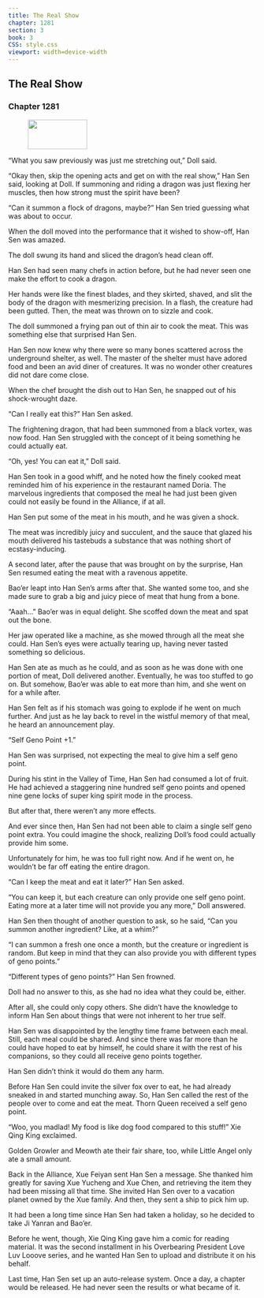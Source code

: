 ```yaml
---
title: The Real Show
chapter: 1281
section: 3
book: 3
CSS: style.css
viewport: width=device-width
---
```


## The Real Show

### Chapter 1281

<figure>
	<img src="../Images/gem.gif" alt="" id="gem" width="120" height="60" />
</figure>

“What you saw previously was just me stretching out,” Doll said.

“Okay then, skip the opening acts and get on with the real show,” Han Sen said, looking at Doll. If summoning and riding a dragon was just flexing her muscles, then how strong must the spirit have been?

“Can it summon a flock of dragons, maybe?” Han Sen tried guessing what was about to occur.

When the doll moved into the performance that it wished to show-off, Han Sen was amazed.

The doll swung its hand and sliced the dragon’s head clean off.

Han Sen had seen many chefs in action before, but he had never seen one make the effort to cook a dragon.

Her hands were like the finest blades, and they skirted, shaved, and slit the body of the dragon with mesmerizing precision. In a flash, the creature had been gutted. Then, the meat was thrown on to sizzle and cook.

The doll summoned a frying pan out of thin air to cook the meat. This was something else that surprised Han Sen.

Han Sen now knew why there were so many bones scattered across the underground shelter, as well. The master of the shelter must have adored food and been an avid diner of creatures. It was no wonder other creatures did not dare come close.

When the chef brought the dish out to Han Sen, he snapped out of his shock-wrought daze.

“Can I really eat this?” Han Sen asked.

The frightening dragon, that had been summoned from a black vortex, was now food. Han Sen struggled with the concept of it being something he could actually eat.

“Oh, yes! You can eat it,” Doll said.

Han Sen took in a good whiff, and he noted how the finely cooked meat reminded him of his experience in the restaurant named Doria. The marvelous ingredients that composed the meal he had just been given could not easily be found in the Alliance, if at all.

Han Sen put some of the meat in his mouth, and he was given a shock.

The meat was incredibly juicy and succulent, and the sauce that glazed his mouth delivered his tastebuds a substance that was nothing short of ecstasy-inducing.

A second later, after the pause that was brought on by the surprise, Han Sen resumed eating the meat with a ravenous appetite.

Bao’er leapt into Han Sen’s arms after that. She wanted some too, and she made sure to grab a big and juicy piece of meat that hung from a bone.

“Aaah…” Bao’er was in equal delight. She scoffed down the meat and spat out the bone.

Her jaw operated like a machine, as she mowed through all the meat she could. Han Sen’s eyes were actually tearing up, having never tasted something so delicious.

Han Sen ate as much as he could, and as soon as he was done with one portion of meat, Doll delivered another. Eventually, he was too stuffed to go on. But somehow, Bao’er was able to eat more than him, and she went on for a while after.

Han Sen felt as if his stomach was going to explode if he went on much further. And just as he lay back to revel in the wistful memory of that meal, he heard an announcement play.

“Self Geno Point +1.”

Han Sen was surprised, not expecting the meal to give him a self geno point.

During his stint in the Valley of Time, Han Sen had consumed a lot of fruit. He had achieved a staggering nine hundred self geno points and opened nine gene locks of super king spirit mode in the process.

But after that, there weren’t any more effects.

And ever since then, Han Sen had not been able to claim a single self geno point extra. You could imagine the shock, realizing Doll’s food could actually provide him some.

Unfortunately for him, he was too full right now. And if he went on, he wouldn’t be far off eating the entire dragon.

“Can I keep the meat and eat it later?” Han Sen asked.

“You can keep it, but each creature can only provide one self geno point. Eating more at a later time will not provide you any more,” Doll answered.

Han Sen then thought of another question to ask, so he said, “Can you summon another ingredient? Like, at a whim?”

“I can summon a fresh one once a month, but the creature or ingredient is random. But keep in mind that they can also provide you with different types of geno points.”

“Different types of geno points?” Han Sen frowned.

Doll had no answer to this, as she had no idea what they could be, either.

After all, she could only copy others. She didn’t have the knowledge to inform Han Sen about things that were not inherent to her true self.

Han Sen was disappointed by the lengthy time frame between each meal. Still, each meal could be shared. And since there was far more than he could have hoped to eat by himself, he could share it with the rest of his companions, so they could all receive geno points together.

Han Sen didn’t think it would do them any harm.

Before Han Sen could invite the silver fox over to eat, he had already sneaked in and started munching away. So, Han Sen called the rest of the people over to come and eat the meat. Thorn Queen received a self geno point.

“Woo, you madlad! My food is like dog food compared to this stuff!” Xie Qing King exclaimed.

Golden Growler and Meowth ate their fair share, too, while Little Angel only ate a small amount.

Back in the Alliance, Xue Feiyan sent Han Sen a message. She thanked him greatly for saving Xue Yucheng and Xue Chen, and retrieving the item they had been missing all that time. She invited Han Sen over to a vacation planet owned by the Xue family. And then, they sent a ship to pick him up.

It had been a long time since Han Sen had taken a holiday, so he decided to take Ji Yanran and Bao’er.

Before he went, though, Xie Qing King gave him a comic for reading material. It was the second installment in his Overbearing President Love Luv Looove series, and he wanted Han Sen to upload and distribute it on his behalf.

Last time, Han Sen set up an auto-release system. Once a day, a chapter would be released. He had never seen the results or what became of it.